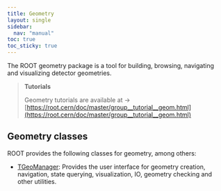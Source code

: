 ```yaml
---
title: Geometry
layout: single
sidebar:
  nav: "manual"
toc: true
toc_sticky: true
---
```


The ROOT geometry package is a tool for building, browsing, navigating and visualizing detector geometries.


> **Tutorials**
>
> Geometry tutorials are available at → [https://root.cern/doc/master/group__tutorial__geom.html](https://root.cern/doc/master/group__tutorial__geom.html)

## Geometry classes

ROOT provides the following classes for geometry, among others:

- [TGeoManager](https://root.cern/doc/master/group__Geometry__classes.html): Provides the user interface for geometry creation, navigation, state querying, visualization, IO, geometry checking and other utilities.

